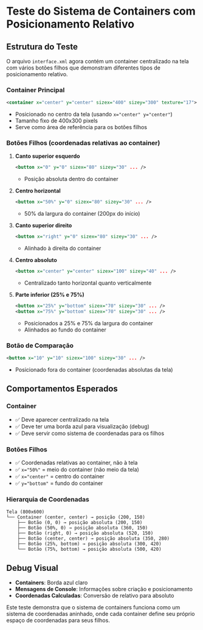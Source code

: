 # Teste do Sistema de Containers com Posicionamento Relativo

## Estrutura do Teste

O arquivo `interface.xml` agora contém um container centralizado na tela com vários botões filhos que demonstram diferentes tipos de posicionamento relativo.

### Container Principal
```xml
<container x="center" y="center" sizex="400" sizey="300" texture="17">
```
- Posicionado no centro da tela (usando `x="center" y="center"`)
- Tamanho fixo de 400x300 pixels
- Serve como área de referência para os botões filhos

### Botões Filhos (coordenadas relativas ao container)

1. **Canto superior esquerdo**
   ```xml
   <button x="0" y="0" sizex="80" sizey="30" ... />
   ```
   - Posição absoluta dentro do container

2. **Centro horizontal**
   ```xml
   <button x="50%" y="0" sizex="80" sizey="30" ... />
   ```
   - 50% da largura do container (200px do início)

3. **Canto superior direito**
   ```xml
   <button x="right" y="0" sizex="80" sizey="30" ... />
   ```
   - Alinhado à direita do container

4. **Centro absoluto**
   ```xml
   <button x="center" y="center" sizex="100" sizey="40" ... />
   ```
   - Centralizado tanto horizontal quanto verticalmente

5. **Parte inferior (25% e 75%)**
   ```xml
   <button x="25%" y="bottom" sizex="70" sizey="30" ... />
   <button x="75%" y="bottom" sizex="70" sizey="30" ... />
   ```
   - Posicionados a 25% e 75% da largura do container
   - Alinhados ao fundo do container

### Botão de Comparação
```xml
<button x="10" y="10" sizex="100" sizey="30" ... />
```
- Posicionado fora do container (coordenadas absolutas da tela)

## Comportamentos Esperados

### Container
- ✅ Deve aparecer centralizado na tela
- ✅ Deve ter uma borda azul para visualização (debug)
- ✅ Deve servir como sistema de coordenadas para os filhos

### Botões Filhos
- ✅ Coordenadas relativas ao container, não à tela
- ✅ `x="50%"` = meio do container (não meio da tela)
- ✅ `x="center"` = centro do container
- ✅ `y="bottom"` = fundo do container

### Hierarquia de Coordenadas
```
Tela (800x600)
└── Container (center, center) → posição (200, 150)
    ├── Botão (0, 0) → posição absoluta (200, 150)
    ├── Botão (50%, 0) → posição absoluta (360, 150)
    ├── Botão (right, 0) → posição absoluta (520, 150)
    ├── Botão (center, center) → posição absoluta (350, 280)
    ├── Botão (25%, bottom) → posição absoluta (300, 420)
    └── Botão (75%, bottom) → posição absoluta (500, 420)
```

## Debug Visual

- **Containers**: Borda azul claro
- **Mensagens de Console**: Informações sobre criação e posicionamento
- **Coordenadas Calculadas**: Conversão de relativo para absoluto

Este teste demonstra que o sistema de containers funciona como um sistema de coordenadas aninhado, onde cada container define seu próprio espaço de coordenadas para seus filhos.

